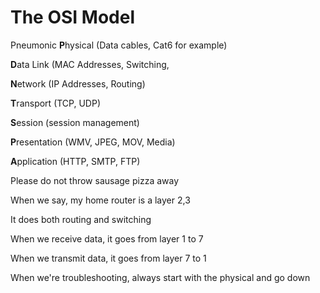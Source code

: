 # The OSI Model

Pneumonic **P**hysical (Data cables, Cat6 for example)&#x20;

**D**ata Link (MAC Addresses, Switching,&#x20;

**N**etwork (IP Addresses, Routing)&#x20;

**T**ransport (TCP, UDP)&#x20;

**S**ession (session management)&#x20;

**P**resentation (WMV, JPEG, MOV, Media)&#x20;

**A**pplication (HTTP, SMTP, FTP)

Please do not throw sausage pizza away&#x20;

When we say, my home router is a layer 2,3&#x20;

It does both routing and switching&#x20;

When we receive data, it goes from layer 1 to 7

When we transmit data, it goes from layer 7 to 1&#x20;

When we're troubleshooting, always start with the physical and go down
